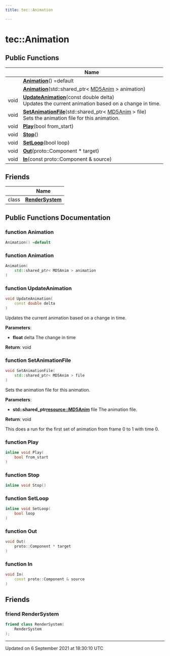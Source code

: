 ```yaml
---
title: tec::Animation

---
```


# tec::Animation





## Public Functions

|                | Name           |
| -------------- | -------------- |
| | **[Animation](/engine/Classes/classtec_1_1_animation/#function-animation)**() =default |
| | **[Animation](/engine/Classes/classtec_1_1_animation/#function-animation)**(std::shared_ptr< [MD5Anim](/engine/Classes/classtec_1_1_m_d5_anim/) > animation) |
| void | **[UpdateAnimation](/engine/Classes/classtec_1_1_animation/#function-updateanimation)**(const double delta)<br>Updates the current animation based on a change in time.  |
| void | **[SetAnimationFile](/engine/Classes/classtec_1_1_animation/#function-setanimationfile)**(std::shared_ptr< [MD5Anim](/engine/Classes/classtec_1_1_m_d5_anim/) > file)<br>Sets the animation file for this animation.  |
| void | **[Play](/engine/Classes/classtec_1_1_animation/#function-play)**(bool from_start) |
| void | **[Stop](/engine/Classes/classtec_1_1_animation/#function-stop)**() |
| void | **[SetLoop](/engine/Classes/classtec_1_1_animation/#function-setloop)**(bool loop) |
| void | **[Out](/engine/Classes/classtec_1_1_animation/#function-out)**(proto::Component * target) |
| void | **[In](/engine/Classes/classtec_1_1_animation/#function-in)**(const proto::Component & source) |

## Friends

|                | Name           |
| -------------- | -------------- |
| class | **[RenderSystem](/engine/Classes/classtec_1_1_animation/#friend-rendersystem)**  |

## Public Functions Documentation

### function Animation

```cpp
Animation() =default
```


### function Animation

```cpp
Animation(
    std::shared_ptr< MD5Anim > animation
)
```


### function UpdateAnimation

```cpp
void UpdateAnimation(
    const double delta
)
```

Updates the current animation based on a change in time. 

**Parameters**: 

  * **float** delta The change in time 


**Return**: void 

### function SetAnimationFile

```cpp
void SetAnimationFile(
    std::shared_ptr< MD5Anim > file
)
```

Sets the animation file for this animation. 

**Parameters**: 

  * **std::shared_ptr<resource::MD5Anim>** file The animation file. 


**Return**: void 

This does a run for the first set of animation from frame 0 to 1 with time 0. 


### function Play

```cpp
inline void Play(
    bool from_start
)
```


### function Stop

```cpp
inline void Stop()
```


### function SetLoop

```cpp
inline void SetLoop(
    bool loop
)
```


### function Out

```cpp
void Out(
    proto::Component * target
)
```


### function In

```cpp
void In(
    const proto::Component & source
)
```


## Friends

### friend RenderSystem

```cpp
friend class RenderSystem(
    RenderSystem 
);
```


-------------------------------

Updated on  6 September 2021 at 18:30:10 UTC